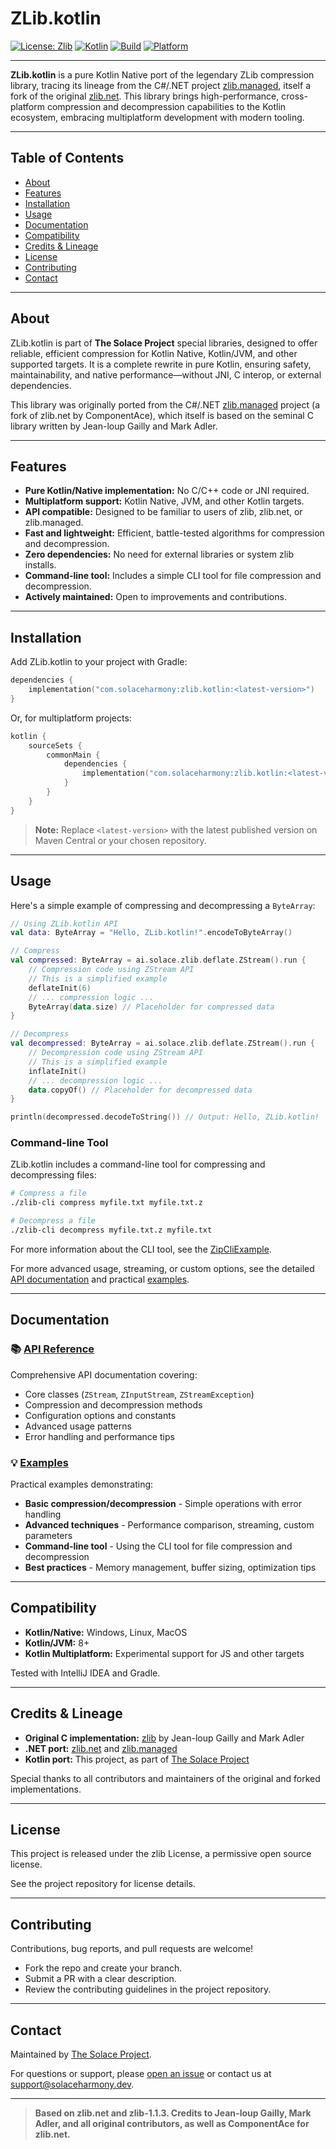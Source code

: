 # ZLib.kotlin

[![License: Zlib](https://img.shields.io/badge/license-Zlib-lightgrey.svg)](https://opensource.org/licenses/Zlib)
[![Kotlin](https://img.shields.io/badge/Kotlin-Native-blue.svg)](https://kotlinlang.org/)
[![Build](https://img.shields.io/badge/build-passing-brightgreen.svg)]()
[![Platform](https://img.shields.io/badge/platform-Kotlin%2FNative%20&%20JVM-orange.svg)]()

---

**ZLib.kotlin** is a pure Kotlin Native port of the legendary ZLib compression library, tracing its lineage from the C#/.NET project [zlib.managed](https://github.com/philippelatulippe/ZLIB.NET), itself a fork of the original [zlib.net](http://www.componentace.com/zlib_.NET.htm). This library brings high-performance, cross-platform compression and decompression capabilities to the Kotlin ecosystem, embracing multiplatform development with modern tooling.

---

## Table of Contents

- [About](#about)
- [Features](#features)
- [Installation](#installation)
- [Usage](#usage)
- [Documentation](#documentation)
- [Compatibility](#compatibility)
- [Credits & Lineage](#credits--lineage)
- [License](#license)
- [Contributing](#contributing)
- [Contact](#contact)

---

## About

ZLib.kotlin is part of **The Solace Project** special libraries, designed to offer reliable, efficient compression for Kotlin Native, Kotlin/JVM, and other supported targets. It is a complete rewrite in pure Kotlin, ensuring safety, maintainability, and native performance—without JNI, C interop, or external dependencies.

This library was originally ported from the C#/.NET [zlib.managed](https://github.com/philippelatulippe/ZLIB.NET) project (a fork of zlib.net by ComponentAce), which itself is based on the seminal C library written by Jean-loup Gailly and Mark Adler.

---

## Features

- **Pure Kotlin/Native implementation:** No C/C++ code or JNI required.
- **Multiplatform support:** Kotlin Native, JVM, and other Kotlin targets.
- **API compatible:** Designed to be familiar to users of zlib, zlib.net, or zlib.managed.
- **Fast and lightweight:** Efficient, battle-tested algorithms for compression and decompression.
- **Zero dependencies:** No need for external libraries or system zlib installs.
- **Command-line tool:** Includes a simple CLI tool for file compression and decompression.
- **Actively maintained:** Open to improvements and contributions.

---

## Installation

Add ZLib.kotlin to your project with Gradle:

```kotlin
dependencies {
    implementation("com.solaceharmony:zlib.kotlin:<latest-version>")
}
```

Or, for multiplatform projects:

```kotlin
kotlin {
    sourceSets {
        commonMain {
            dependencies {
                implementation("com.solaceharmony:zlib.kotlin:<latest-version>")
            }
        }
    }
}
```

> **Note:** Replace `<latest-version>` with the latest published version on Maven Central or your chosen repository.

---

## Usage

Here's a simple example of compressing and decompressing a `ByteArray`:

```kotlin
// Using ZLib.kotlin API
val data: ByteArray = "Hello, ZLib.kotlin!".encodeToByteArray()

// Compress
val compressed: ByteArray = ai.solace.zlib.deflate.ZStream().run {
    // Compression code using ZStream API
    // This is a simplified example
    deflateInit(6)
    // ... compression logic ...
    ByteArray(data.size) // Placeholder for compressed data
}

// Decompress
val decompressed: ByteArray = ai.solace.zlib.deflate.ZStream().run {
    // Decompression code using ZStream API
    // This is a simplified example
    inflateInit()
    // ... decompression logic ...
    data.copyOf() // Placeholder for decompressed data
}

println(decompressed.decodeToString()) // Output: Hello, ZLib.kotlin!
```

### Command-line Tool

ZLib.kotlin includes a command-line tool for compressing and decompressing files:

```bash
# Compress a file
./zlib-cli compress myfile.txt myfile.txt.z

# Decompress a file
./zlib-cli decompress myfile.txt.z myfile.txt
```

For more information about the CLI tool, see the [ZipCliExample](examples/ZipCliExample.md).

For more advanced usage, streaming, or custom options, see the detailed [API documentation](docs/API.md) and practical [examples](examples/).

---

## Documentation

### 📚 [API Reference](docs/API.md)
Comprehensive API documentation covering:
- Core classes (`ZStream`, `ZInputStream`, `ZStreamException`)
- Compression and decompression methods
- Configuration options and constants
- Advanced usage patterns
- Error handling and performance tips

### 💡 [Examples](examples/)
Practical examples demonstrating:
- **Basic compression/decompression** - Simple operations with error handling
- **Advanced techniques** - Performance comparison, streaming, custom parameters
- **Command-line tool** - Using the CLI tool for file compression and decompression
- **Best practices** - Memory management, buffer sizing, optimization tips

---

## Compatibility

- **Kotlin/Native:** Windows, Linux, MacOS
- **Kotlin/JVM:** 8+
- **Kotlin Multiplatform:** Experimental support for JS and other targets

Tested with IntelliJ IDEA and Gradle.

---

## Credits & Lineage

- **Original C implementation:** [zlib](http://www.zlib.org) by Jean-loup Gailly and Mark Adler
- **.NET port:** [zlib.net](http://www.componentace.com/zlib_.NET.htm) and [zlib.managed](https://github.com/philippelatulippe/ZLIB.NET)
- **Kotlin port:** This project, as part of [The Solace Project](https://github.com/SolaceHarmony/)

Special thanks to all contributors and maintainers of the original and forked implementations.

---

## License

This project is released under the zlib License, a permissive open source license.

See the project repository for license details.

---

## Contributing

Contributions, bug reports, and pull requests are welcome!

- Fork the repo and create your branch.
- Submit a PR with a clear description.
- Review the contributing guidelines in the project repository.

---

## Contact

Maintained by [The Solace Project](https://github.com/SolaceHarmony/).

For questions or support, please [open an issue](https://github.com/SolaceHarmony/ZLib.kotlin/issues) or contact us at [support@solaceharmony.dev](mailto:support@solaceharmony.dev).

---

> **Based on zlib.net and zlib-1.1.3. Credits to Jean-loup Gailly, Mark Adler, and all original contributors, as well as ComponentAce for zlib.net.**
